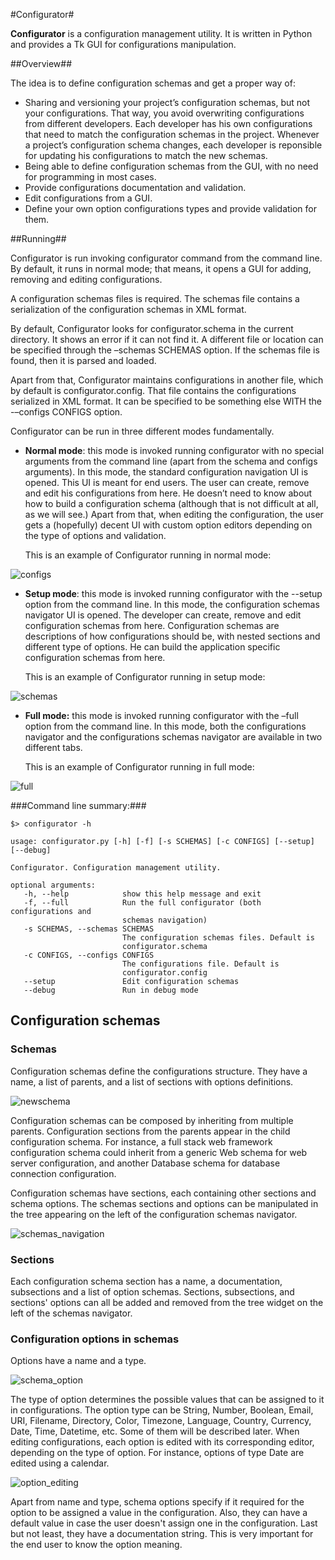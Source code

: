 #Configurator#

**Configurator** is a configuration management utility. It is written in Python and provides a Tk GUI for configurations manipulation.

##Overview##

The idea is to define configuration schemas and get a proper way of:

- Sharing and versioning your project’s configuration schemas, but not your configurations. That way, you avoid overwriting configurations from different developers. Each developer has his own configurations that need to match the configuration schemas in the project. Whenever a project’s configuration schema changes, each developer is reponsible for updating his configurations to match the new schemas.
- Being able to define configuration schemas from the GUI, with no need for programming in most cases.
- Provide configurations documentation and validation.
- Edit configurations from a GUI.
- Define your own option configurations types and provide validation for them. 

##Running##

Configurator is run invoking configurator command from the command line. By default, it runs in normal mode; that means, it opens a GUI for adding, removing and editing configurations.

A configuration schemas files is required. The schemas file contains a serialization of the configuration schemas in XML format.

By default, Configurator looks for configurator.schema in the current directory. It shows an error if it can not find it. A different file or location can be specified through the –schemas SCHEMAS option. If the schemas file is found, then it is parsed and loaded. 

Apart from that, Configurator maintains configurations in another file, which by default is configurator.config. That file contains the configurations serialized in XML format. It can be specified to be something else WITH the -–configs CONFIGS option. 

Configurator can be run in three different modes fundamentally.

- **Normal mode**: this mode is invoked running configurator with no special arguments from the command line (apart from the schema and configs arguments). In this mode, the standard configuration navigation UI is opened. This UI is meant for end users. The user can create, remove and edit his configurations from here. He doesn’t need to know about how to build a configuration schema (although that is not difficult at all, as we will see.) Apart from that, when editing the configuration, the user gets a (hopefully) decent UI with custom option editors depending on the type of options and validation.

    This is an example of Configurator running in normal mode: 

![configs](https://raw.github.com/mmontone/configurator/master/doc/images/configurator1.png)

- **Setup mode**: this mode is invoked running configurator with the --setup option from the command line. In this mode, the configuration schemas navigator UI is opened. The developer can create, remove and edit configuration schemas from here. Configuration schemas are descriptions of how configurations should be, with nested sections and different type of options. He can build the application specific configuration schemas from here.

    This is an example of Configurator running in setup mode: 

![schemas](https://raw.github.com/mmontone/configurator/master/doc/images/schemas1.png)

- **Full mode:** this mode is invoked running configurator with the –full option from the command line. In this mode, both the configurations navigator and the configurations schemas navigator are available in two different tabs.

   This is an example of Configurator running in full mode: 

![full](https://raw.github.com/mmontone/configurator/master/doc/images/full.png)

###Command line summary:###

    $> configurator -h

    usage: configurator.py [-h] [-f] [-s SCHEMAS] [-c CONFIGS] [--setup] [--debug]

    Configurator. Configuration management utility.

    optional arguments:
       -h, --help            show this help message and exit
       -f, --full            Run the full configurator (both configurations and
                             schemas navigation)
       -s SCHEMAS, --schemas SCHEMAS
                             The configuration schemas files. Default is
                             configurator.schema
       -c CONFIGS, --configs CONFIGS
                             The configurations file. Default is
                             configurator.config
       --setup               Edit configuration schemas
       --debug               Run in debug mode

## Configuration schemas ##

### Schemas ###

Configuration schemas define the configurations structure. They have a name, a list of parents, and a list of sections with options definitions.

![newschema](https://raw.github.com/mmontone/configurator/master/doc/images/newschema.png)

Configuration schemas can be composed by inheriting from multiple parents. Configuration sections from the parents appear in the child configuration schema. For instance, a full stack web framework configuration schema could inherit from a generic Web schema for web server configuration, and another Database schema for database connection configuration.

Configuration schemas have sections, each containing other sections and schema options. The schemas sections and options can be manipulated in the tree appearing on the left of the configuration schemas navigator.

![schemas_navigation](https://raw.github.com/mmontone/configurator/master/doc/images/schemas_navigation.png)

### Sections ###

Each configuration schema section has a name, a documentation, subsections and a list of option schemas. Sections, subsections, and sections' options can all be added and removed from the tree widget on the left of the schemas navigator.

### Configuration options in schemas ###

Options have a name and a type. 

![schema_option](https://raw.github.com/mmontone/configurator/master/doc/images/schema_option.png)

The type of option determines the possible values that can be assigned to it in configurations. The option type can be String, Number, Boolean, Email, URI, Filename, Directory, Color, Timezone, Language, Country, Currency, Date, Time, Datetime, etc. Some of them will be described later. When editing configurations, each option is edited with its corresponding editor, depending on the type of option. For instance, options of type Date are edited using a calendar.

![option_editing](https://raw.github.com/mmontone/configurator/master/doc/images/option_editing.png)

Apart from name and type, schema options specify if it required for the option to be assigned a value in the configuration. Also, they can have a default value in case the user doesn't assign one in the configuration. Last but not least, they have a documentation string. This is very important for the end user to know the option meaning.




